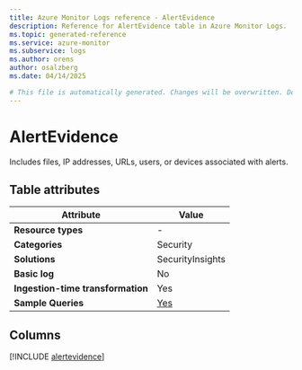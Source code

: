 ```yaml
---
title: Azure Monitor Logs reference - AlertEvidence
description: Reference for AlertEvidence table in Azure Monitor Logs.
ms.topic: generated-reference
ms.service: azure-monitor
ms.subservice: logs
ms.author: orens
author: osalzberg
ms.date: 04/14/2025

# This file is automatically generated. Changes will be overwritten. Do not change this file directly.
---
```


# AlertEvidence

Includes files, IP addresses, URLs, users, or devices associated with alerts.


## Table attributes

|Attribute|Value|
|---|---|
|**Resource types**|-|
|**Categories**|Security|
|**Solutions**| SecurityInsights|
|**Basic log**|No|
|**Ingestion-time transformation**|Yes|
|**Sample Queries**|[Yes](/azure/azure-monitor/reference/queries/alertevidence)|



## Columns
  
[!INCLUDE [alertevidence](~/reusable-content/ce-skilling/azure/includes/azure-monitor/reference/tables/alertevidence-include.md)]
